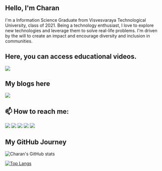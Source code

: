 <!-- ![tree-tree2]
<!-- (https://github.com/charanhu/charanhu/blob/master/social/Charan_H_U.png) -->
## Hello, I'm Charan




I'm a Information Science Graduate from Visvesvaraya Technological University, class of 2021. Being a technology enthusiast, I love to explore new technologies and leverage them to solve real-life problems. I'm driven by the will to create an impact and encourage diversity and inclusion in communities.

## Here, you can access educational videos.
<a href="https://www.youtube.com/channel/UCN2IlH95pQZj-J9PdS2NjIA"> <img src="https://github.com/charanhu/charanhu/blob/master/social/8.png"></a>  

## My blogs here
<a href="https://charanhu.medium.com"><img src="https://github.com/charanhu/charanhu/blob/master/social/11.png"></a>

## 📫 How to reach me:
<a href="https://www.linkedin.com/in/charanhu"><img src="https://github.com/charanhu/charanhu/blob/master/social/5.png"></a>
<a href="https://t.me/charanhu"><img src="https://github.com/charanhu/charanhu/blob/master/social/6.png"></a>
<a href="https://www.twitter.com/charan_h_u"><img src="https://github.com/charanhu/charanhu/blob/master/social/3.png"></a>
<a href="https://www.instagram.com/charan_hu"><img src="https://github.com/charanhu/charanhu/blob/master/social/1.png"></a>
<a href="https://www.facebook.com/iamcharanhu"><img src="https://github.com/charanhu/charanhu/blob/master/social/2.png"></a>
  
## My GitHub Journey

![Charan's GitHub stats](https://github-readme-stats.vercel.app/api?username=charanhu&count_private=true&show_icons=true&theme=highcontrast)    

[![Top Langs](https://github-readme-stats.vercel.app/api/top-langs/?username=charanhu&layout=compact&hide=tex,php,dart,hack,r,html,css,scss&theme=highcontrast)](https://github.com/charanhu/github-readme-stats)

<!-- If you are reading this believe me you can achieve big results! Always remember why you have started. -->
